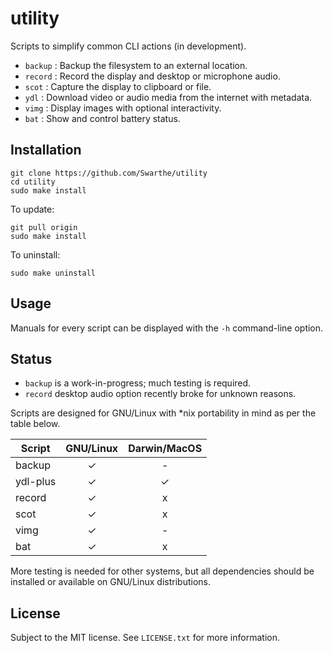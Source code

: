 # utility

Scripts to simplify common CLI actions (in development).

- `backup`  : Backup the filesystem to an external location.
- `record`  : Record the display and desktop or microphone audio.
- `scot`    : Capture the display to clipboard or file.
- `ydl`     : Download video or audio media from the internet with metadata.
- `vimg`    : Display images with optional interactivity.
- `bat`     : Show and control battery status.

## Installation

```
git clone https://github.com/Swarthe/utility
cd utility
sudo make install
```

To update:

```
git pull origin
sudo make install
```

To uninstall:

```
sudo make uninstall
```

## Usage

Manuals for every script can be displayed with the `-h` command-line option.

## Status

- `backup` is a work-in-progress; much testing is required.
- `record` desktop audio option recently broke for unknown reasons.

Scripts are designed for GNU/Linux with \*nix portability in mind as per the
table below.

| Script      | GNU/Linux | Darwin/MacOS |
| ----------- | :-------: | :----------: |
| backup      | ✓         | -            |
| ydl-plus    | ✓         | ✓            |
| record      | ✓         | x            |
| scot        | ✓         | x            |
| vimg        | ✓         | -            |
| bat         | ✓         | x            |

More testing is needed for other systems, but all dependencies should be
installed or available on GNU/Linux distributions.

## License

Subject to the MIT license. See `LICENSE.txt` for more information.
